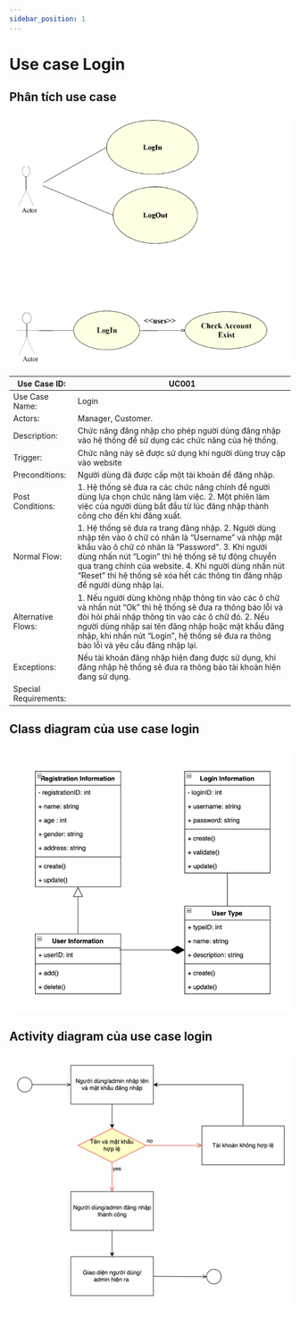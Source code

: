 ```yaml
---
sidebar_position: 1
---
```


# Use case Login

## Phân tích use case 
![Screenshot](../resources/login/uc_login.png)

| Use Case ID:          | 	UC001                                                                                                                                                                                                                                                                                                                                                      |
|-----------------------|------------------------------------------------------------------------------------------------------------------------------------------------------------------------------------------------------------------------------------------------------------------------------------------------------------------------------------------------------------|
| Use Case Name:        | 	Login                                                                                                                                                                                                                                                                                                                                                      |
| Actors:               | 	Manager, Customer.                                                                                                                                                                                                                                                                                                                                         |
| Description:          | 	Chức năng đăng nhập cho phép người dùng đăng nhập vào hệ thống để sử dụng các chức năng của hệ thống.                                                                                                                                                                                                                                                      |
| Trigger:              | 	Chức năng này sẽ được sử dụng khi người dùng truy cập vào website                                                                                                                                                                                                                                                                                          |
| Preconditions:        | 	Người dùng đã được cấp một tài khoản để đăng nhập.                                                                                                                                                                                                                                                                                                         |
| Post Conditions:      | 1. Hệ thống sẽ đưa ra các chức năng chính để người dùng lựa chọn chức năng làm việc. 2. Một phiên làm việc của người dùng bắt đầu từ lúc đăng nhập thành công cho đến khi đăng xuất.                                                                                                                                                                       |
| Normal Flow:          | 1. Hệ thống sẽ đưa ra trang đăng nhập. 2. Người dùng nhập tên vào ô chữ có nhãn là “Username” và nhập mật khẩu vào ô chữ có nhãn là “Password”. 3. Khi người dùng nhấn nút “Login” thì hệ thống sẽ tự động chuyển qua trang chính của website.  4. Khi người dùng nhấn nút “Reset” thì hệ thống sẽ xóa hết các thông tin đăng nhập để người dùng nhập lại. |
| Alternative Flows:    | 1. Nếu người dùng không nhập thông tin vào các ô chữ và nhấn nút “Ok” thì hệ thống sẽ đưa ra thông báo lỗi và đòi hỏi phải nhập thông tin vào các ô chữ đó. 2. Nếu người dùng nhập sai tên đăng nhập hoặc mật khẩu đăng nhập, khi nhấn nút “Login”, hệ thống sẽ đưa ra thông báo lỗi và yêu cầu đăng nhập lại.                                             |
| Exceptions:           | Nếu tài khoản đăng nhập hiện đang được sử dụng, khi đăng nhập hệ thống sẽ đưa ra thông báo tài khoản hiện đang sử dụng.                                                                                                                                                                                                                                    |
| Special Requirements: |                                                                                                                                                                                                                                                                                                                                                            |

## Class diagram của use case login 
![Screenshot](../resources/login/cd_login.png)
## Activity diagram của use case login 
![Screenshot](../resources/login/ad_login.png)